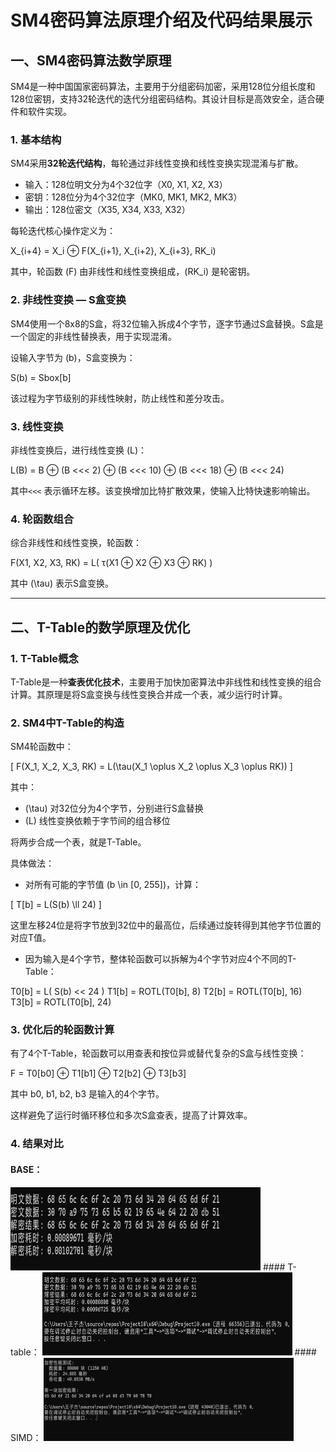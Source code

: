 # SM4密码算法原理介绍及代码结果展示

## 一、SM4密码算法数学原理

SM4是一种中国国家密码算法，主要用于分组密码加密，采用128位分组长度和128位密钥，支持32轮迭代的迭代分组密码结构。其设计目标是高效安全，适合硬件和软件实现。

### 1. 基本结构

SM4采用**32轮迭代结构**，每轮通过非线性变换和线性变换实现混淆与扩散。

- 输入：128位明文分为4个32位字（X0, X1, X2, X3）
- 密钥：128位分为4个32位字（MK0, MK1, MK2, MK3）
- 输出：128位密文（X35, X34, X33, X32）

每轮迭代核心操作定义为：

X_{i+4} = X_i ⊕ F(X_{i+1}, X_{i+2}, X_{i+3}, RK_i)

其中，轮函数 \(F\) 由非线性和线性变换组成，\(RK_i\) 是轮密钥。

### 2. 非线性变换 — S盒变换

SM4使用一个8x8的S盒，将32位输入拆成4个字节，逐字节通过S盒替换。S盒是一个固定的非线性替换表，用于实现混淆。

设输入字节为 \(b\)，S盒变换为：

S(b) = Sbox[b]

该过程为字节级别的非线性映射，防止线性和差分攻击。

### 3. 线性变换

非线性变换后，进行线性变换 \(L\)：

L(B) = B ⊕ (B <<< 2) ⊕ (B <<< 10) ⊕ (B <<< 18) ⊕ (B <<< 24)

其中`<<<` 表示循环左移。该变换增加比特扩散效果，使输入比特快速影响输出。

### 4. 轮函数组合

综合非线性和线性变换，轮函数：

F(X1, X2, X3, RK) = L( τ(X1 ⊕ X2 ⊕ X3 ⊕ RK) )

其中 \(\tau\) 表示S盒变换。

---

## 二、T-Table的数学原理及优化

### 1. T-Table概念

T-Table是一种**查表优化技术**，主要用于加快加密算法中非线性和线性变换的组合计算。其原理是将S盒变换与线性变换合并成一个表，减少运行时计算。

### 2. SM4中T-Table的构造

SM4轮函数中：

\[
F(X_1, X_2, X_3, RK) = L(\tau(X_1 \oplus X_2 \oplus X_3 \oplus RK))
\]

其中：

- \(\tau\) 对32位分为4个字节，分别进行S盒替换
- \(L\) 线性变换依赖于字节间的组合移位

将两步合成一个表，就是T-Table。

具体做法：

- 对所有可能的字节值 \(b \in [0, 255]\)，计算：

\[
T[b] = L(S(b) \ll 24)
\]

这里左移24位是将字节放到32位中的最高位，后续通过旋转得到其他字节位置的对应T值。

- 因为输入是4个字节，整体轮函数可以拆解为4个字节对应4个不同的T-Table：

T0[b] = L( S(b) << 24 )
T1[b] = ROTL(T0[b], 8)
T2[b] = ROTL(T0[b], 16)
T3[b] = ROTL(T0[b], 24)

### 3. 优化后的轮函数计算

有了4个T-Table，轮函数可以用查表和按位异或替代复杂的S盒与线性变换：

F = T0[b0] ⊕ T1[b1] ⊕ T2[b2] ⊕ T3[b3]

其中 b0, b1, b2, b3 是输入的4个字节。

这样避免了运行时循环移位和多次S盒查表，提高了计算效率。


### 4. 结果对比
#### BASE：
<img width="400" height="133" alt="result" src="https://github.com/MY0495/SDU_Summer_innovation_and_entrepreneurship_practice/blob/main/project1/SM4base.png" />
#### T-table：
<img width="400" height="133" alt="result" src="https://github.com/MY0495/SDU_Summer_innovation_and_entrepreneurship_practice/blob/main/project1/SM4table.png" />
#### SIMD：
<img width="400" height="133" alt="result" src="https://github.com/MY0495/SDU_Summer_innovation_and_entrepreneurship_practice/blob/main/project1/SM4SIMD.png" />


